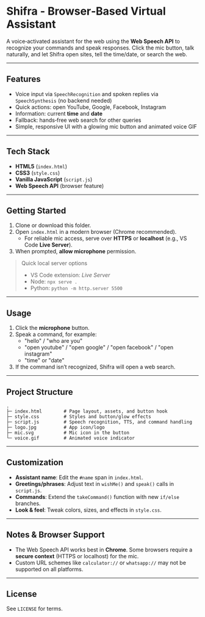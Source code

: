 # Shifra - Browser‑Based Virtual Assistant

A voice‑activated assistant for the web using the **Web Speech API** to recognize your commands and speak responses. Click the mic button, talk naturally, and let Shifra open sites, tell the time/date, or search the web.

---

## Features
- Voice input via `SpeechRecognition` and spoken replies via `SpeechSynthesis` (no backend needed)
- Quick actions: open YouTube, Google, Facebook, Instagram
- Information: current **time** and **date**
- Fallback: hands‑free web search for other queries
- Simple, responsive UI with a glowing mic button and animated voice GIF

---

## Tech Stack
- **HTML5** (`index.html`)
- **CSS3** (`style.css`)
- **Vanilla JavaScript** (`script.js`)
- **Web Speech API** (browser feature)

---

## Getting Started
1. Clone or download this folder.
2. Open `index.html` in a modern browser (Chrome recommended).
   - For reliable mic access, serve over **HTTPS** or **localhost** (e.g., VS Code **Live Server**).
3. When prompted, **allow microphone** permission.

> Quick local server options
> - VS Code extension: *Live Server*
> - Node: `npx serve .`
> - Python: `python -m http.server 5500`

---

## Usage
1. Click the **microphone** button.
2. Speak a command, for example:
   - "hello" / "who are you"
   - "open youtube" / "open google" / "open facebook" / "open instagram"
   - "time" or "date"
3. If the command isn’t recognized, Shifra will open a web search.

---

## Project Structure
```
.
├─ index.html        # Page layout, assets, and button hook
├─ style.css         # Styles and button/glow effects
├─ script.js         # Speech recognition, TTS, and command handling
├─ logo.jpg          # App icon/logo
├─ mic.svg           # Mic icon in the button
└─ voice.gif         # Animated voice indicator
```

---

## Customization
- **Assistant name**: Edit the `#name` span in `index.html`.
- **Greetings/phrases**: Adjust text in `wishMe()` and `speak()` calls in `script.js`.
- **Commands**: Extend the `takeCommand()` function with new `if/else` branches.
- **Look & feel**: Tweak colors, sizes, and effects in `style.css`.

---

## Notes & Browser Support
- The Web Speech API works best in **Chrome**. Some browsers require a **secure context** (HTTPS or localhost) for the mic.
- Custom URL schemes like `calculator://` or `whatsapp://` may not be supported on all platforms.

---

## License
See `LICENSE` for terms.

